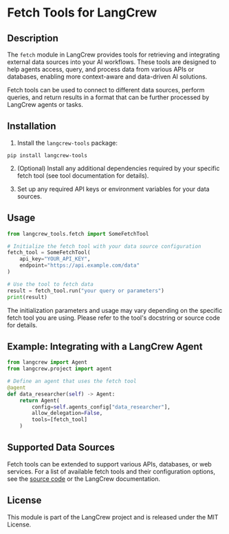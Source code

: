 # Fetch Tools for LangCrew

## Description

The `fetch` module in LangCrew provides tools for retrieving and integrating external data sources into your AI workflows. These tools are designed to help agents access, query, and process data from various APIs or databases, enabling more context-aware and data-driven AI solutions.

Fetch tools can be used to connect to different data sources, perform queries, and return results in a format that can be further processed by LangCrew agents or tasks.

## Installation

1. Install the `langcrew-tools` package:

```shell
pip install langcrew-tools
```

2. (Optional) Install any additional dependencies required by your specific fetch tool (see tool documentation for details).

3. Set up any required API keys or environment variables for your data sources.

## Usage

```python
from langcrew_tools.fetch import SomeFetchTool

# Initialize the fetch tool with your data source configuration
fetch_tool = SomeFetchTool(
    api_key="YOUR_API_KEY",
    endpoint="https://api.example.com/data"
)

# Use the tool to fetch data
result = fetch_tool.run("your query or parameters")
print(result)
```

The initialization parameters and usage may vary depending on the specific fetch tool you are using. Please refer to the tool's docstring or source code for details.

## Example: Integrating with a LangCrew Agent

```python
from langcrew import Agent
from langcrew.project import agent

# Define an agent that uses the fetch tool
@agent
def data_researcher(self) -> Agent:
    return Agent(
        config=self.agents_config["data_researcher"],
        allow_delegation=False,
        tools=[fetch_tool]
    )
```

## Supported Data Sources

Fetch tools can be extended to support various APIs, databases, or web services. For a list of available fetch tools and their configuration options, see the [source code](./langchain_tools.py) or the LangCrew documentation.

## License

This module is part of the LangCrew project and is released under the MIT License. 